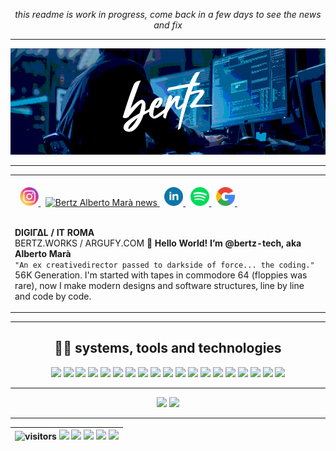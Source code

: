 <div align="center">

_this readme is work in progress, come back in a few days to see the news and fix_

<hr>
  
<img alt="bertz works tech hub" src="https://raw.githubusercontent.com/bertz-tech/bertz-tech/main/resources/bertz.logo-banner.gif" />

<hr>

<table><tr><td>
<br>
<div>
  &nbsp;
  <a align="center" href="https://www.instagram.com/bertz.works/">
    <img alt="Bertz Alberto Marà isntagram" width="30px" src="https://raw.githubusercontent.com/bertz-tech/bertz-tech/main/resources/instagram.png" />
  </a>
  &nbsp;
  <a align="center" href="https://github.com/bertz-tech/" disabled>
    <img alt="Bertz Alberto Marà news" width="30px" src="hhttps://raw.githubusercontent.com/bertz-tech/bertz-tech/main/resources/github.png" />
  </a>
  &nbsp;
  <a align="center" href="https://it.linkedin.com/in/amara-linked?trk=people-guest_people_search-card">
    <img alt="Bertz Allberto Marà linkedin" width="30px" src="https://raw.githubusercontent.com/bertz-tech/bertz-tech/main/resources/linkedin.png" />
  </a>
  &nbsp;
  <a align="center" href="https://open.spotify.com/user/11175267789?si=74cd3883240641c6">
    <img alt="Bertz Alberto Marà spotify" width="30px" src="https://raw.githubusercontent.com/bertz-tech/bertz-tech/main/resources/spotify.png" />
  </a>
  &nbsp;
  <a align="center" href="https://google.com/" disabled>
    <img alt="Bertz Alberto Marà google" width="30px" src="https://raw.githubusercontent.com/bertz-tech/bertz-tech/main/resources/google.png" />
  </a>
  &nbsp;
</div>

<br>
  
<b>DIGIΓΔL / IT ROMA</b><br>BERTZ.WORKS / ARGUFY.COM<b>
👋 Hello World! I’m @bertz-tech, aka Alberto Marà </b> <br>
`"An ex creativedirector passed to darkside of force... the coding."`
<br>
56K Generation. I'm started with tapes in commodore 64 (floppies was rare), now I  make modern designs and software structures, line by line and code by code.

</td></tr></table>
  
<hr>
  
## <b>🚀🧠 systems, tools and technologies</b>

![](https://img.shields.io/badge/OS-Debian-informational?style=flat-square&logo=debian&logoColor=white&color=aqua)
![](https://img.shields.io/badge/OS-Windows-informational?style=flat-square&logo=Windows&logoColor=white&color=aqua)
![](https://img.shields.io/badge/OS-Apple-informational?style=flat-square&logo=Apple&logoColor=white&color=aqua)
![](https://img.shields.io/badge/Shell-Bash-informational?style=flat-square&logo=gnu-bash&logoColor=white&color=aqua)
![](https://img.shields.io/badge/Cmd-Terminal-informational?style=flat-square&logo=Windows-Terminal&logoColor=white&color=aqua)
![](https://img.shields.io/badge/Code-JavaScript-informational?style=flat-square&logo=javascript&logoColor=white&color=aqua)
![](https://img.shields.io/badge/Code-Php-informational?style=flat-square&logo=Php&logoColor=white&color=aqua)
![](https://img.shields.io/badge/Code-CSharp-informational?style=flat-square&logo=CSharp&logoColor=white&color=aqua)
![](https://img.shields.io/badge/Node-Js-informational?style=flat-square&logo=Node.js&logoColor=white&color=aqua)
![](https://img.shields.io/badge/Mongo-DB-informational?style=flat-square&logo=MongoDb&logoColor=white&color=aqua)
![](https://img.shields.io/badge/Compiler-PWA-informational?style=flat-square&logo=PWA&logoColor=white&color=aqua)
![](https://img.shields.io/badge/Engine-Unity-informational?style=flat-square&logo=Unity&logoColor=white&color=aqua)
![](https://img.shields.io/badge/Engine-Cordova-informational?style=flat-square&logo=Apache-Cordova&logoColor=white&color=aqua)
![](https://img.shields.io/badge/Semantic-Web-informational?style=flat-square&logo=Semantic-Web&logoColor=white&color=aqua)
![](https://img.shields.io/badge/Tool-Atom-informational?style=flat-square&logo=Atom&logoColor=white&color=aqua)
![](https://img.shields.io/badge/Tool-Figma-informational?style=flat-square&logo=Figma&logoColor=white&color=aqua)
![](https://img.shields.io/badge/Tool-Adobe-informational?style=flat-square&logo=Adobe&logoColor=white&color=aqua)
![](https://img.shields.io/badge/Tool-Wamp-informational?style=flat-square&logo=Wattpad&logoColor=white&color=aqua)
![](https://img.shields.io/badge/Tool-Blender-informational?style=flat-square&logo=Blender&logoColor=white&color=aqua)

<hr>

<img height="150px" src="https://github-readme-stats.vercel.app/api?username=bertz-tech&hide_border=false&show_icons=true&include_all_commits=true&count_private=true&layout=compact&langs_count=7&text_color=dimgray&title_color=cyan&icon_color=aqua&bg_color=WhiteSmoke"/>
<img height="150px" src="https://github-readme-stats.vercel.app/api/top-langs/?username=bertz-tech&hide=html&hide_border=false&card_width=320&layout=compact&text_color=dimgray&title_color=cyan&icon_color=aqua&bg_color=WhiteSmok"/> 


<hr>

|![visitors](https://visitor-badge.glitch.me/badge?style=flat-square&page_id=bertz-tech&left_color=black&right_color=aqua) ![](https://img.shields.io/badge/_-Development-informational?style=flat&logo=Sharp&logoColor=white&color=gray)&nbsp;![](https://img.shields.io/badge/_-Programming-informational?style=flat&logo=Sharp&logoColor=white&color=gray)&nbsp;![](https://img.shields.io/badge/_-Business-informational?style=flat&logo=Sharp&logoColor=white&color=gray)&nbsp;![](https://img.shields.io/badge/_-Design-informational?style=flat&logo=Sharp&logoColor=white&color=gray) ![](https://img.shields.io/badge/#-UiUXD-informational?style=flat&color=gray)| 
|:---:|

</div>


<!--
info:
💬
find emoji:  https://emojipedia.org/emoji/
find me on google: https://www.google.com/search?client=firefox-b-d&q=addme+to+search
How to badge: https://shields.io/category/build
All icons: https://simpleicons.org/
custom start themifing: &langs_count=7&text_color=ffffff&title_color=ffffff&icon_color=aqua&bg_color=0,white,gray
custom stats: on https://github-readme-streak-stats.herokuapp.com/demo/
[![bertz's stats](https://github-readme-stats.vercel.app/api/wakatime?username=ebfeebe0-ae51-4c38-8521-9b0bf9402c6e)](https://github.com/bertz-tech/github-readme-stats)
-->
